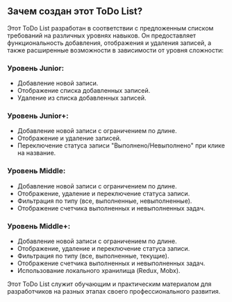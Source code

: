 ## Зачем создан этот ToDo List?

Этот ToDo List разработан в соответствии с предложенным списком требований на различных уровнях навыков. Он предоставляет функциональность добавления, отображения и удаления записей, а также расширенные возможности в зависимости от уровня сложности:

### Уровень Junior:
- Добавление новой записи.
- Отображение списка добавленных записей.
- Удаление из списка добавленных записей.

### Уровень Junior+:
- Добавление новой записи с ограничением по длине.
- Отображение и удаление записей.
- Переключение статуса записи "Выполнено/Невыполнено" при клике на название.

### Уровень Middle:
- Добавление новой записи с ограничением по длине.
- Отображение, удаление и переключение статуса записи.
- Фильтрация по типу (все, выполненные, невыполненные).
- Отображение счетчика выполненных и невыполненных задач.

### Уровень Middle+:
- Добавление новой записи с ограничением по длине.
- Отображение, удаление и переключение статуса записи.
- Фильтрация по типу (все, выполненные, текущие).
- Отображение счетчика выполненных и невыполненных задач.
- Использование локального хранилища (Redux, Mobx).

Этот ToDo List служит обучающим и практическим материалом для разработчиков на разных этапах своего профессионального развития.
